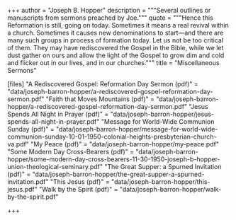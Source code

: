+++
author = "Joseph B. Hopper"
description = """Several outlines or manuscripts from sermons preached by Joe."""
quote = """Hence this Reformation is still, going on today. Sometimes it means a real revival within a church. Sometimes it causes new denominations to start—and there are many such groups in process of formation today. Let us not be too critical of them. They may have rediscovered the Gospel in the Bible, while we let dust gather on ours and allow the light of the Gospel to grow dim and cold and flicker out in our lives, and in our churches."""
title = "Miscellaneous Sermons"

[files]
"A Rediscovered Gospel: Reformation Day Sermon (pdf)" = "data/joseph-barron-hopper/a-rediscovered-gospel-reformation-day-sermon.pdf"
"Faith that Moves Mountains (pdf)" = "data/joseph-barron-hopper/a-rediscovered-gospel-reformation-day-sermon.pdf"
"Jesus Spends All Night in Prayer (pdf)" = "data/joseph-barron-hopper/jesus-spends-all-night-in-prayer.pdf"
"Message for World-Wide Communion Sunday (pdf)" = "data/joseph-barron-hopper/message-for-world-wide-communion-sunday-10-01-1950-colonial-heights-presbyterian-church-va.pdf"
"My Peace (pdf)" = "data/joseph-barron-hopper/my-peace.pdf"
"Some Modern Day Cross-Bearers (pdf)" = "data/joseph-barron-hopper/some-modern-day-cross-bearers-11-30-1950-joseph-b-hopper-union-theological-seminary.pdf"
"The Great Supper: a Spurned Invitation (pdf)" = "data/joseph-barron-hopper/the-great-supper-a-spurned-invitation.pdf"
"This Jesus (pdf)" = "data/joseph-barron-hopper/this-jesus.pdf"
"Walk by the Spirit (pdf)" = "data/joseph-barron-hopper/walk-by-the-spirit.pdf"

+++